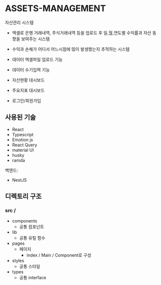 # ASSETS-MANAGEMENT
자산관리 시스템
 * 엑셀로 은행 거래내역, 주식거래내역 등을 업로드 후 
   일,월,연도별 수익률과 자산 동향을 보여주는 시스템
 * 수익과 손해가 어디서 어느시점에 많이 발생했는지 추적하는 시스템
 
 * 데이터 엑셀파일 업로드 기능
 * 데이터 수기입력 기능
 * 자산현황 대시보드
 * 주요지표 대시보드
 * 로그인/회원가입

## 사용된 기술
* React
* Typescript
* Emotion js
* React Query
* material UI
* husky
* ramda

백엔드:
* NestJS


## 디렉토리 구조

### src /
* components
  * 공통 컴포넌트
* lib
  * 공통 유틸 함수
* pages
  * 페이지
    * index / Main / Component로 구성
* styles
  * 공통 스타일
* types
  * 공통 interface
